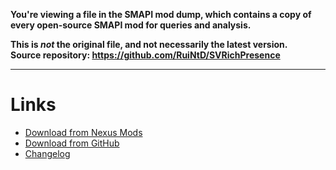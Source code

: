 **You're viewing a file in the SMAPI mod dump, which contains a copy of every open-source SMAPI mod
for queries and analysis.**

**This is _not_ the original file, and not necessarily the latest version.**  
**Source repository: https://github.com/RuiNtD/SVRichPresence**

----

# Links
- [Download from Nexus Mods](https://www.nexusmods.com/stardewvalley/mods/2156)
- [Download from GitHub](https://github.com/FayneAldan/SVRichPresence/releases)
- [Changelog](https://github.com/FayneAldan/SVRichPresence/blob/master/CHANGELOG.md)
